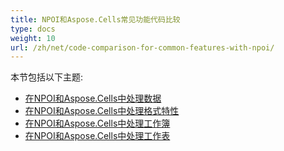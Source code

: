 ```yaml
---
title: NPOI和Aspose.Cells常见功能代码比较
type: docs
weight: 10
url: /zh/net/code-comparison-for-common-features-with-npoi/
---
```


本节包括以下主题:

- [在NPOI和Aspose.Cells中处理数据](/cells/zh/net/working-with-data-in-npoi-and-aspose-cells/)
- [在NPOI和Aspose.Cells中处理格式特性](/cells/zh/net/working-with-formatting-features-in-npoi-and-aspose-cells/)
- [在NPOI和Aspose.Cells中处理工作簿](/cells/zh/net/working-with-workbooks-in-npoi-and-aspose-cells/)
- [在NPOI和Aspose.Cells中处理工作表](/cells/zh/net/working-with-worksheets-in-npoi-and-aspose-cells/)
